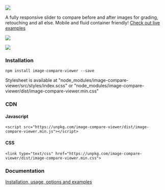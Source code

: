 ![](screenshots/logo.jpg)

A fully responsive slider to compare before and after images for grading, retouching and all else. Mobile and fluid container friendly! [Check out live examples](https://image-compare-viewer.netlify.app/)

![](screenshots/eg-1.jpg)

![](screenshots/eg-2.jpg)

### Installation

```
npm install image-compare-viewer --save
```

Stylesheet is available at "node_modules/image-compare-viewer/src/styles/index.scss" or "node_modules/image-compare-viewer/dist/image-compare-viewer.min.css"

### CDN

#### Javascript

```
<script src="https://unpkg.com/image-compare-viewer/dist/image-compare-viewer.min.js"></script>
```

#### CSS

```
<link type="text/css" href="https://unpkg.com/image-compare-viewer/dist/image-compare-viewer.min.css">
```

### Documentation

[Installation, usage, options and examples](https://image-compare-viewer.netlify.app/)
